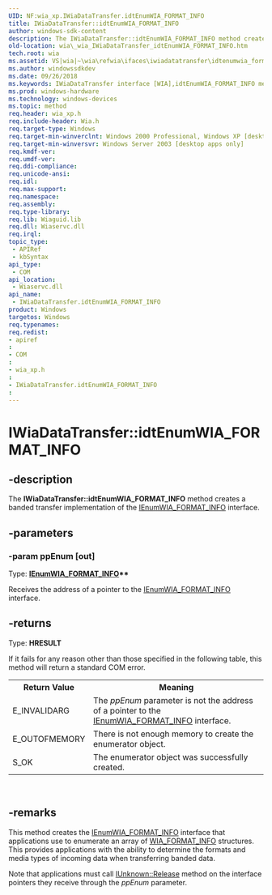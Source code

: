 ```yaml
---
UID: NF:wia_xp.IWiaDataTransfer.idtEnumWIA_FORMAT_INFO
title: IWiaDataTransfer::idtEnumWIA_FORMAT_INFO
author: windows-sdk-content
description: The IWiaDataTransfer::idtEnumWIA_FORMAT_INFO method creates a banded transfer implementation of the IEnumWIA_FORMAT_INFO interface.
old-location: wia\_wia_IWiaDataTransfer_idtEnumWIA_FORMAT_INFO.htm
tech.root: wia
ms.assetid: VS|wia|~\wia\refwia\ifaces\iwiadatatransfer\idtenumwia_format_info.htm
ms.author: windowssdkdev
ms.date: 09/26/2018
ms.keywords: IWiaDataTransfer interface [WIA],idtEnumWIA_FORMAT_INFO method, IWiaDataTransfer.idtEnumWIA_FORMAT_INFO, IWiaDataTransfer::idtEnumWIA_FORMAT_INFO, _wia_IWiaDataTransfer_idtEnumWIA_FORMAT_INFO, idtEnumWIA_FORMAT_INFO, idtEnumWIA_FORMAT_INFO method [WIA], idtEnumWIA_FORMAT_INFO method [WIA],IWiaDataTransfer interface, wia._wia_IWiaDataTransfer_idtEnumWIA_FORMAT_INFO, wia_xp/IWiaDataTransfer::idtEnumWIA_FORMAT_INFO
ms.prod: windows-hardware
ms.technology: windows-devices
ms.topic: method
req.header: wia_xp.h
req.include-header: Wia.h
req.target-type: Windows
req.target-min-winverclnt: Windows 2000 Professional, Windows XP [desktop apps only]
req.target-min-winversvr: Windows Server 2003 [desktop apps only]
req.kmdf-ver: 
req.umdf-ver: 
req.ddi-compliance: 
req.unicode-ansi: 
req.idl: 
req.max-support: 
req.namespace: 
req.assembly: 
req.type-library: 
req.lib: Wiaguid.lib
req.dll: Wiaservc.dll
req.irql: 
topic_type:
 - APIRef
 - kbSyntax
api_type:
 - COM
api_location:
 - Wiaservc.dll
api_name:
 - IWiaDataTransfer.idtEnumWIA_FORMAT_INFO
product: Windows
targetos: Windows
req.typenames: 
req.redist: 
- apiref
: 
- COM
: 
- wia_xp.h
: 
- IWiaDataTransfer.idtEnumWIA_FORMAT_INFO
: 
---
```


# IWiaDataTransfer::idtEnumWIA_FORMAT_INFO


## -description


The <b>IWiaDataTransfer::idtEnumWIA_FORMAT_INFO</b> method creates a banded transfer implementation of the <a href="https://msdn.microsoft.com/en-us/library/ms630158(v=VS.85).aspx">IEnumWIA_FORMAT_INFO</a> interface.


## -parameters




### -param ppEnum [out]

Type: <b><a href="https://msdn.microsoft.com/en-us/library/ms630158(v=VS.85).aspx">IEnumWIA_FORMAT_INFO</a>**</b>

Receives the address of a pointer to the <a href="https://msdn.microsoft.com/en-us/library/ms630158(v=VS.85).aspx">IEnumWIA_FORMAT_INFO</a> interface.


## -returns



Type: <b>HRESULT</b>

If it fails for any reason other than those specified in the following table, this method will return a standard COM error.

<table class="clsStd">
<tr>
<th>Return Value</th>
<th>Meaning</th>
</tr>
<tr>
<td>E_INVALIDARG</td>
<td>The <i>ppEnum</i> parameter is not the address of a pointer to the <a href="https://msdn.microsoft.com/en-us/library/ms630158(v=VS.85).aspx">IEnumWIA_FORMAT_INFO</a> interface.</td>
</tr>
<tr>
<td>E_OUTOFMEMORY</td>
<td>There is not enough memory to create the enumerator object.</td>
</tr>
<tr>
<td>S_OK</td>
<td>The enumerator object was successfully created.</td>
</tr>
</table>
 




## -remarks



This method creates the <a href="https://msdn.microsoft.com/en-us/library/ms630158(v=VS.85).aspx">IEnumWIA_FORMAT_INFO</a> interface that applications use to enumerate an array of <a href="https://msdn.microsoft.com/en-us/library/ms629878(v=VS.85).aspx">WIA_FORMAT_INFO</a> structures. This provides applications with the ability to determine the formats and media types of incoming data when transferring banded data.

Note that applications must call <a href="https://msdn.microsoft.com/4b494c6f-f0ee-4c35-ae45-ed956f40dc7a">IUnknown::Release</a> method on the interface pointers they receive through the <i>ppEnum</i> parameter.



